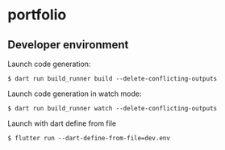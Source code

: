 # portfolio

## Developer environment

Launch code generation:

```shell script
$ dart run build_runner build --delete-conflicting-outputs
```

Launch code generation in watch mode:

```shell script
$ dart run build_runner watch --delete-conflicting-outputs
```

Launch with dart define from file

```shell script
$ flutter run --dart-define-from-file=dev.env
```
